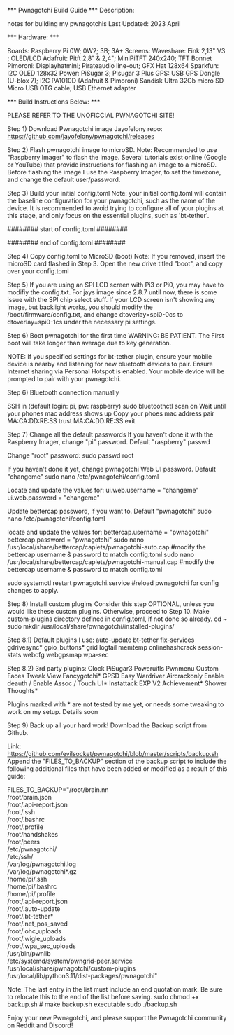 *** Pwnagotchi Build Guide *** Description:

notes for building my pwnagotchis
Last Updated: 2023 April

*** Hardware: ***

Boards: Raspberry Pi 0W; 0W2; 3B; 3A+
Screens:
Waveshare: Eink 2,13" V3 <D34d>; OLED/LCD
Adafruit: Pitft 2,8" & 2,4"; MiniPiTFT 240x240; TFT Bonnet
Pimoroni: Displayhatmini; Pirateaudio line-out; GFX Hat 128x64
Sparkfun: I2C OLED 128x32
Power: PiSugar 3; Pisugar 3 Plus
GPS: USB GPS Dongle (U-blox 7); I2C PA1010D (Adafruit & Pimoroni)
Sandisk Ultra 32Gb micro SD
Micro USB OTG cable; USB Ethernet adapter

*** Build Instructions Below: ***

PLEASE REFER TO THE UNOFICCIAL PWNAGOTCHI SITE!

Step 1) Download Pwnagotchi image
Jayofelony repo: https://github.com/jayofelony/pwnagotchi/releases

Step 2) Flash pwnagotchi image to microSD. Note: Recommended to use "Raspberry Imager" to flash the image. 
Several tutorials exist online (Google or YouTube) that provide instructions for flashing an image to a microSD.
Before flashing the image I use the Raspberry Imager, to set the timezone, and change the default user/password.

Step 3) Build your initial config.toml 
Note: your initial config.toml will contain the baseline configuration for your pwnagotchi, such as the name of the device. It is recommended to avoid trying to configure all of your plugins at this stage, and only focus on the essential plugins, such as 'bt-tether'.

######## start of config.toml ######## 

########  end of config.toml  ########

Step 4) Copy config.toml to MicroSD (boot) 
Note: If you removed, insert the microSD card flashed in Step 3. 
Open the new drive titled "boot", and copy over your config.toml

Step 5) If you are using an SPI LCD screen with Pi3 or Pi0, you may have to modifiy the config.txt.
For jays image since 2.8.7 until now, there is some issue with the SPI chip select stuff.
If your LCD screen isn't showing any image, but backlight works, you should modify the /boot/firmware/config.txt, and change dtoverlay=spi0-0cs to dtoverlay=spi0-1cs under the necessary pi settings.

Step 6) Boot pwnagotchi for the first time WARNING: BE PATIENT. 
The First boot will take longer than average due to key generation.

NOTE: If you specified settings for bt-tether plugin, ensure your mobile device is nearby and listening for new bluetooth devices to pair. Ensure Internet sharing via Personal Hotspot is enabled. Your mobile device will be prompted to pair with your pwnagotchi.

Step 6) Bluetooth connection manually

SSH in (default login: pi, pw: raspberry)
sudo bluetoothctl
scan on
Wait until your phones mac address shows up
Copy your phoes mac address
pair MA:CA:DD:RE:SS
trust MA:CA:DD:RE:SS
exit

Step 7) Change all the default passwords
If you haven't done it with the Raspberry Imager, change "pi" password. Default "raspberry"
passwd

Change "root" password:
sudo passwd root

If you haven't done it yet, change pwnagotchi Web UI password. Default "changeme"
sudo nano /etc/pwnagotchi/config.toml

Locate and update the values for:
ui.web.username = "changeme"
ui.web.password = "changeme"

Update bettercap password, if you want to. Default "pwnagotchi"
sudo nano /etc/pwnagotchi/config.toml

locate and update the values for:
bettercap.username = "pwnagotchi"
bettercap.password = "pwnagotchi"
sudo nano /usr/local/share/bettercap/caplets/pwnagotchi-auto.cap #modify the bettercap username & password to match config.toml sudo nano /usr/local/share/bettercap/caplets/pwnagotchi-manual.cap #modify the bettercap username & password to match config.toml

sudo systemctl restart pwnagotchi.service #reload pwnagotchi for config changes to apply.

Step 8) Install custom plugins 
Consider this step OPTIONAL, unless you would like these custom plugins. Otherwise, proceed to Step 10. 
Make custom-plugins directory defined in config.toml, if not done so already.
cd ~ sudo mkdir /usr/local/share/pwnagotchi/installed-plugins/ 

Step 8.1) Default plugins I use: 
auto-update
bt-tether
fix-services
gdrivesync*
gpio_buttons*
grid
logtail
memtemp
onlinehashcrack
session-stats
webcfg
webgpsmap
wpa-sec

Step 8.2) 3rd party plugins:
Clock
PiSugar3
Poweruitls
Pwnmenu
Custom Faces
Tweak View
Fancygotchi*
GPSD Easy
Wardriver
Aircrackonly
Enable deauth / Enable Assoc / Touch UI*
Instattack
EXP V2
Achievement*
Shower Thoughts*

Plugins marked with * are not tested by me yet, or needs some tweaking to work on my setup.
Details soon


Step 9) Back up all your hard work! Download the Backup script from Github.

Link: https://github.com/evilsocket/pwnagotchi/blob/master/scripts/backup.sh
Append the "FILES_TO_BACKUP" section of the backup script to include the following additional files that have been added or modified as a result of this guide:

FILES_TO_BACKUP="/root/brain.nn \
  /root/brain.json \
  /root/.api-report.json \
  /root/.ssh \
  /root/.bashrc \
  /root/.profile \
  /root/handshakes \
  /root/peers \
  /etc/pwnagotchi/ \
  /etc/ssh/ \
  /var/log/pwnagotchi.log \
  /var/log/pwnagotchi*.gz \
  /home/pi/.ssh \
  /home/pi/.bashrc \
  /home/pi/.profile \
  /root/.api-report.json \
  /root/.auto-update \
  /root/.bt-tether* \
  /root/.net_pos_saved \
  /root/.ohc_uploads \
  /root/.wigle_uploads \
  /root/.wpa_sec_uploads \
  /usr/bin/pwnlib \
  /etc/systemd/system/pwngrid-peer.service \
  /usr/local/share/pwnagotchi/custom-plugins \
  /usr/local/lib/python3.11/dist-packages/pwnagotchi"

Note: The last entry in the list must include an end quotation mark. Be sure to relocate this to the end of the list before saving.
sudo chmod +x backup.sh # make backup.sh executable sudo ./backup.sh

Enjoy your new Pwnagotchi, and please support the Pwnagotchi community on Reddit and Discord!
